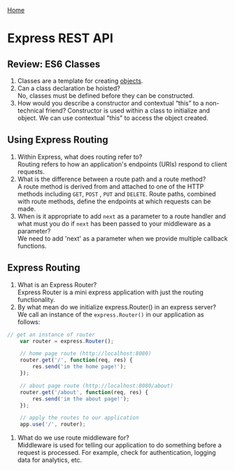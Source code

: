[Home](/README.md)

# Express REST API

## Review: ES6 Classes

1. Classes are a template for creating <ins>objects</ins>.
1. Can a class declaration be hoisted?  
No, classes must be defined before they can be constructed.
1. How would you describe a constructor and contextual “this” to a non-technical friend? 
Constructor is used within a class to initialize and object. We can use contextual "this" to access the object created. 


## Using Express Routing

1. Within Express, what does routing refer to?  
Routing refers to how an application's endpoints (URIs) respond to client requests.
1. What is the difference between a route path and a route method?  
A route method is derived from and attached to one of the HTTP methods including `GET`, `POST` , `PUT` and `DELETE`.
Route paths, combined with route methods, define the endpoints at which requests can be made. 
1. When is it appropriate to add `next` as a parameter to a route handler and what must you do if `next` has been passed to your middleware as a parameter?  
We need to add 'next' as a parameter when we provide multiple callback functions. 

## Express Routing

1. What is an Express Router?  
Express Router is a mini express application with just the routing functionality.
1. By what mean do we initialize express.Router() in an express server?  
We call an instance of the `express.Router()` in our application as follows:

``` js
// get an instance of router
    var router = express.Router();

    // home page route (http://localhost:8080)
    router.get('/', function(req, res) {
        res.send('im the home page!');
    });

    // about page route (http://localhost:8080/about)
    router.get('/about', function(req, res) {
        res.send('im the about page!');
    });

    // apply the routes to our application
    app.use('/', router);

```

1. What do we use route middleware for?  
Middleware is used for telling our application to do something before a request is processed. For example, check for authentication, logging data for analytics, etc.
